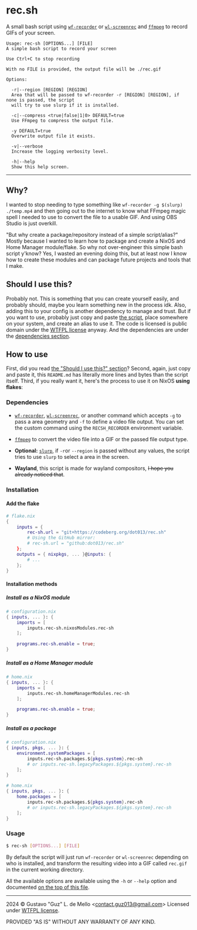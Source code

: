 # rec.sh

A small bash script using [`wf-recorder`](https://github.com/ammen99/wf-recorder) or
[`wl-screenrec`](https://github.com/russelltg/wl-screenrec) and [`ffmpeg`](https://ffmpeg.org)
to record GIFs of your screen.

```
Usage: rec-sh [OPTIONS...] [FILE]
A simple bash script to record your screen

Use Ctrl+C to stop recording

With no FILE is provided, the output file will be ./rec.gif

Options:

  -r|--region [REGION] [REGION]
  Area that will be passed to wf-recorder -r [REGION] [REGION], if none is passed, the script
  will try to use slurp if it is installed.

  -c|--compress <true|false|1|0> DEFAULT=true
  Use FFmpeg to compress the output file.

  -y DEFAULT=true
  Overwrite output file it exists.

  -v|--verbose
  Increase the logging verbosity level.

  -h|--help
  Show this help screen.

```

---

## Why?

I wanted to stop needing to type something like `wf-recorder -g $(slurp) ./temp.mp4`
and then going out to the internet to know what FFmpeg magic spell I needed to use to convert
the file to a usable GIF. And using OBS Studio is just overkill.

"But why create a package/repository instead of a simple script/alias?"
Mostly because I wanted to learn how to package and create a NixOS and Home Manager
module/flake. So why not over-engineer this simple bash script y'know? Yes, I wasted
an evening doing this, but at least now I know how to create these modules and can
package future projects and tools that I make.

## Should I use this?

Probably not. This is something that you can create yourself easily, and probably should,
maybe you learn something new in the process idk. Also, adding this to your config is another
dependency to manage and trust. But if you want to use, probably just copy and paste
[the script](./rec.sh), place somewhere on your system, and create an alias to use it.
The code is licensed is public domain under the [WTFPL license](./LICENSE) anyway. And
the dependencies are under the [dependencies section](#dependencies).

## How to use

First, did you read [the "Should I use this?" section](#should-i-use-this)?
Second, again, just copy and paste it, this <code>README.md</code> has literally more
lines and bytes than the script itself. Third, if you really want it, here's the process
to use it on NixOS **using flakes**:

### Dependencies

- [`wf-recorder`](https://github.com/ammen99/wf-recorder),
  [`wl-screenrec`](https://github.com/russelltg/wl-screenrec), or another command
  which accepts `-g` to pass a area geometry and `-f` to define a video file output.
  You can set the custom command using the `RECSH_RECORDER` environment variable.

- [`ffmpeg`](https://ffmpeg.org) to convert the video file into a GIF or the passed
  file output type.

- **Optional:** [`slurp`](https://github.com/emersion/slurp), if `-r`or `--region`
  is passed without any values, the script tries to use `slurp` to select a area
  in the screen.

- **Wayland**, this script is made for wayland compositors, ~~I hope you already noticed
  that~~.

### Installation

#### Add the flake
```nix
# flake.nix
{
    inputs = {
        rec-sh.url = "git+https://codeberg.org/dot013/rec.sh"
        # Using the GitHub mirror:
        # rec-sh.url = "github:dot013/rec.sh"
    };
    outputs = { nixpkgs, ... }@inputs: {
        # ...
    };
}
```

#### Installation methods

##### Install as a NixOS module
```nix
# configuration.nix
{ inputs, ... }: {
    imports = [
        inputs.rec-sh.nixosModules.rec-sh
    ];

    programs.rec-sh.enable = true;
}
```

##### Install as a Home Manager module
```nix
# home.nix
{ inputs, ... }: {
    imports = [
        inputs.rec-sh.homeManagerModules.rec-sh
    ];

    programs.rec-sh.enable = true;
}
```

##### Install as a package
```nix
# configuration.nix
{ inputs, pkgs, ... }: {
    environment.systemPackages = [
        inputs.rec-sh.packages.${pkgs.system}.rec-sh
        # or inputs.rec-sh.legacyPackages.${pkgs.system}.rec-sh
    ];
}
```

```nix
# home.nix
{ inputs, pkgs, ... }: {
    home.packages = [
        inputs.rec-sh.packages.${pkgs.system}.rec-sh
        # or inputs.rec-sh.legacyPackages.${pkgs.system}.rec-sh
    ];
}
```

### Usage

```bash
$ rec-sh [OPTIONS...] [FILE]
```

By default the script will just run `wf-recorder` or `wl-screenrec` depending on
who is installed, and transform the resulting video into a GIF called `rec.gif`
in the current working directory.

All the available options are available using the `-h` or `--help` option and
documented [on the top of this file](#rec.sh).

---

2024 &copy; Gustavo "Guz" L. de Mello <[contact.guz013@gmail.com](mailto:contact.guz013@gmail.com)>
Licensed under [WTFPL license](./LICENSE).

PROVIDED "AS IS" WITHOUT ANY WARRANTY OF ANY KIND.
